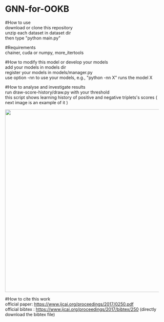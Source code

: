 # GNN-for-OOKB  


#How to use  
 download or clone this repository  
 unzip each dataset in dataset dir   
 then type "python main.py"  

#Requirements  
 chainer, cuda or numpy, more_itertools  

#How to modify this model or develop your models  
 add your models in models dir  
 register your models in models/manager.py     
 use option -nn to use your models, e.g., "python -nn X" runs the model X  

#How to analyse and investigate results   
 run draw-score-history/draw.py with your threshold    
 this script shows learning history of positive and negative triplets's scores
 ( next image is an example of it )  
  
<img src="https://user-images.githubusercontent.com/17702908/33366678-4acd11de-d52f-11e7-842c-08bd52ebfce7.png" width="600px">


#How to cite this work  
official paper: https://www.ijcai.org/proceedings/2017/0250.pdf  
official bibtex : https://www.ijcai.org/proceedings/2017/bibtex/250 (directly download the bibtex file)
